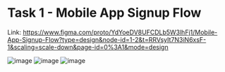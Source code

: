 # Task 1 - Mobile App Signup Flow
Link: https://www.figma.com/proto/YdYoeDV8UFCDLb5W3lhFj1/Mobile-App-Signup-Flow?type=design&node-id=1-2&t=RRVsyIt7N3iN6xsF-1&scaling=scale-down&page-id=0%3A1&mode=design

![image](https://github.com/subhash0192/CODSOFT/assets/139642404/c7f4b965-a8c8-42c4-8038-070f7a01a86a)
![image](https://github.com/subhash0192/CODSOFT/assets/139642404/bc005f97-f06b-4dba-9307-f64fb1bd1852)
![image](https://github.com/subhash0192/CODSOFT/assets/139642404/4fcef220-54af-4ac8-8f10-a21129226f27)
